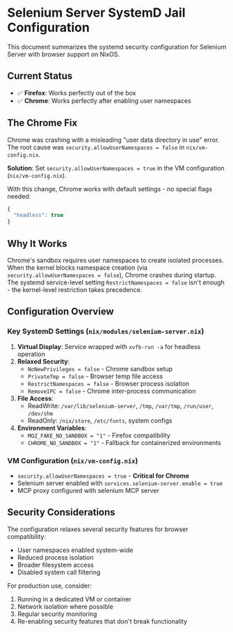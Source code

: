 # Selenium Server SystemD Jail Configuration

This document summarizes the systemd security configuration for Selenium Server with browser support on NixOS.

## Current Status

- ✅ **Firefox**: Works perfectly out of the box
- ✅ **Chrome**: Works perfectly after enabling user namespaces

## The Chrome Fix

Chrome was crashing with a misleading "user data directory in use" error. The root cause was `security.allowUserNamespaces = false` in `nix/vm-config.nix`.

**Solution**: Set `security.allowUserNamespaces = true` in the VM configuration (`nix/vm-config.nix`).

With this change, Chrome works with default settings - no special flags needed:
```javascript
{
  "headless": true
}
```

## Why It Works

Chrome's sandbox requires user namespaces to create isolated processes. When the kernel blocks namespace creation (via `security.allowUserNamespaces = false`), Chrome crashes during startup. The systemd service-level setting `RestrictNamespaces = false` isn't enough - the kernel-level restriction takes precedence.

## Configuration Overview

### Key SystemD Settings (`nix/modules/selenium-server.nix`)

1. **Virtual Display**: Service wrapped with `xvfb-run -a` for headless operation
2. **Relaxed Security**:
   - `NoNewPrivileges = false` - Chrome sandbox setup
   - `PrivateTmp = false` - Browser temp file access
   - `RestrictNamespaces = false` - Browser process isolation
   - `RemoveIPC = false` - Chrome inter-process communication
3. **File Access**:
   - ReadWrite: `/var/lib/selenium-server`, `/tmp`, `/var/tmp`, `/run/user`, `/dev/shm`
   - ReadOnly: `/nix/store`, `/etc/fonts`, system configs
4. **Environment Variables**:
   - `MOZ_FAKE_NO_SANDBOX = "1"` - Firefox compatibility
   - `CHROME_NO_SANDBOX = "1"` - Fallback for containerized environments

### VM Configuration (`nix/vm-config.nix`)

- `security.allowUserNamespaces = true` - **Critical for Chrome**
- Selenium server enabled with `services.selenium-server.enable = true`
- MCP proxy configured with selenium MCP server

## Security Considerations

The configuration relaxes several security features for browser compatibility:
- User namespaces enabled system-wide
- Reduced process isolation
- Broader filesystem access
- Disabled system call filtering

For production use, consider:
1. Running in a dedicated VM or container
2. Network isolation where possible
3. Regular security monitoring
4. Re-enabling security features that don't break functionality
